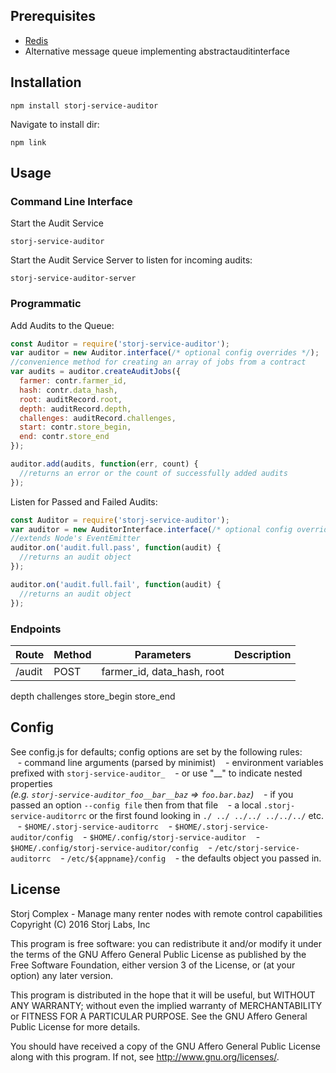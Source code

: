 Prerequisites
-------------
* [Redis](http://redis.io/)
* Alternative message queue implementing abstractauditinterface

Installation
------------
```
npm install storj-service-auditor
```
Navigate to install dir:
```
npm link
```

Usage
-----

### Command Line Interface
Start the Audit Service
```
storj-service-auditor
```
Start the Audit Service Server to listen for incoming audits:
```
storj-service-auditor-server
```

### Programmatic

Add Audits to the Queue:

```js
const Auditor = require('storj-service-auditor');
var auditor = new Auditor.interface(/* optional config overrides */);
//convenience method for creating an array of jobs from a contract
var audits = auditor.createAuditJobs({
  farmer: contr.farmer_id,
  hash: contr.data_hash,
  root: auditRecord.root,
  depth: auditRecord.depth,
  challenges: auditRecord.challenges,
  start: contr.store_begin,
  end: contr.store_end
});

auditor.add(audits, function(err, count) {
  //returns an error or the count of successfully added audits
});
```

Listen for Passed and Failed Audits:

```js
const Auditor = require('storj-service-auditor');
var auditor = new AuditorInterface.interface(/* optional config overrides */);
//extends Node's EventEmitter
auditor.on('audit.full.pass', function(audit) {
  //returns an audit object
});

auditor.on('audit.full.fail', function(audit) {
  //returns an audit object
});
```
### Endpoints
| Route   | Method | Parameters  | Description |
|---------|--------|-------------|-------------|
| /audit  | POST   | farmer_id, data_hash, root
depth
challenges
store_begin
store_end  

Config
------
See config.js for defaults; config options are set by the following rules:  
&nbsp;&nbsp;  - command line arguments (parsed by minimist)
&nbsp;&nbsp;  - environment variables prefixed with `storj-service-auditor_`
&nbsp;&nbsp;  - or use "\_\_" to indicate nested properties <br/> _(e.g. `storj-service-auditor_foo__bar__baz` => `foo.bar.baz`)_
&nbsp;&nbsp;  - if you passed an option `--config file` then from that file
&nbsp;&nbsp;  - a local `.storj-service-auditorrc` or the first found looking in `./ ../ ../../ ../../../` etc.
&nbsp;&nbsp;  - `$HOME/.storj-service-auditorrc`
&nbsp;&nbsp;  - `$HOME/.storj-service-auditor/config`
&nbsp;&nbsp;  - `$HOME/.config/storj-service-auditor`
&nbsp;&nbsp;  - `$HOME/.config/storj-service-auditor/config`
&nbsp;&nbsp;  - `/etc/storj-service-auditorrc`
&nbsp;&nbsp;  - `/etc/${appname}/config`
&nbsp;&nbsp;  - the defaults object you passed in.

License
-------

Storj Complex - Manage many renter nodes with remote control capabilities  
Copyright (C) 2016 Storj Labs, Inc

This program is free software: you can redistribute it and/or modify
it under the terms of the GNU Affero General Public License as published
by the Free Software Foundation, either version 3 of the License, or
(at your option) any later version.

This program is distributed in the hope that it will be useful,
but WITHOUT ANY WARRANTY; without even the implied warranty of
MERCHANTABILITY or FITNESS FOR A PARTICULAR PURPOSE.  See the
GNU Affero General Public License for more details.

You should have received a copy of the GNU Affero General Public License
along with this program.  If not, see http://www.gnu.org/licenses/.
